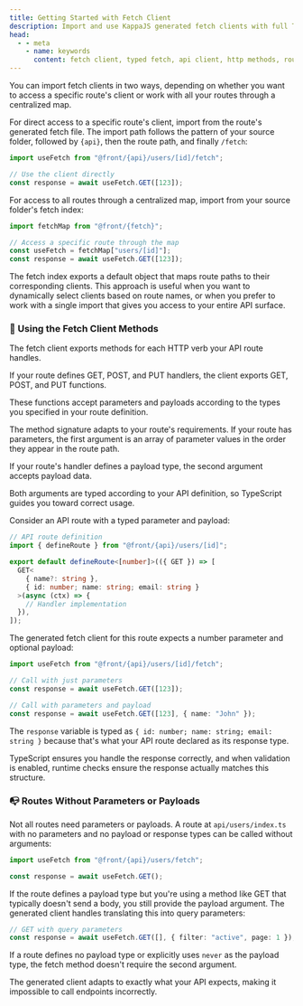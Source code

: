 ```yaml
---
title: Getting Started with Fetch Client
description: Import and use KappaJS generated fetch clients with full TypeScript typing. Access routes directly or through a centralized map with automatic parameter and payload validation.
head:
  - - meta
    - name: keywords
      content: fetch client, typed fetch, api client, http methods, route parameters, payload typing, response types, typescript api client
---
```


You can import fetch clients in two ways, depending on whether you want to access a specific route's client
or work with all your routes through a centralized map.

For direct access to a specific route's client, import from the route's generated fetch file.
The import path follows the pattern of your source folder,
followed by `{api}`, then the route path, and finally `/fetch`:

```ts [pages/example/index.tsx]
import useFetch from "@front/{api}/users/[id]/fetch";

// Use the client directly
const response = await useFetch.GET([123]);
```

For access to all routes through a centralized map, import from your source folder's fetch index:

```ts [pages/example/index.tsx]
import fetchMap from "@front/{fetch}";

// Access a specific route through the map
const useFetch = fetchMap["users/[id]"];
const response = await useFetch.GET([123]);
```

The fetch index exports a default object that maps route paths to their corresponding clients.
This approach is useful when you want to dynamically select clients based on route names,
or when you prefer to work with a single import that gives you access to your entire API surface.

### 🚀 Using the Fetch Client Methods

The fetch client exports methods for each HTTP verb your API route handles.

If your route defines GET, POST, and PUT handlers, the client exports GET, POST, and PUT functions.

These functions accept parameters and payloads according to the types you specified in your route definition.

The method signature adapts to your route's requirements. If your route has parameters,
the first argument is an array of parameter values in the order they appear in the route path.

If your route's handler defines a payload type, the second argument accepts payload data.

Both arguments are typed according to your API definition, so TypeScript guides you toward correct usage.

Consider an API route with a typed parameter and payload:

```ts [api/users/[id]/index.ts]
// API route definition
import { defineRoute } from "@front/{api}/users/[id]";

export default defineRoute<[number]>(({ GET }) => [
  GET<
    { name?: string },
    { id: number; name: string; email: string }
  >(async (ctx) => {
    // Handler implementation
  }),
]);
```

The generated fetch client for this route expects a number parameter and optional payload:

```ts [pages/example/index.tsx]
import useFetch from "@front/{api}/users/[id]/fetch";

// Call with just parameters
const response = await useFetch.GET([123]);

// Call with parameters and payload
const response = await useFetch.GET([123], { name: "John" });
```

The `response` variable is typed as `{ id: number; name: string; email: string }`
because that's what your API route declared as its response type.

TypeScript ensures you handle the response correctly, and when validation is enabled,
runtime checks ensure the response actually matches this structure.

### 📭 Routes Without Parameters or Payloads

Not all routes need parameters or payloads. A route at `api/users/index.ts`
with no parameters and no payload or response types can be called without arguments:

```ts
import useFetch from "@front/{api}/users/fetch";

const response = await useFetch.GET();
```

If the route defines a payload type but you're using a method like GET that typically doesn't send a body,
you still provide the payload argument. The generated client handles translating this into query parameters:

```ts
// GET with query parameters
const response = await useFetch.GET([], { filter: "active", page: 1 });
```

If a route defines no payload type or explicitly uses `never` as the payload type,
the fetch method doesn't require the second argument.

The generated client adapts to exactly what your API expects,
making it impossible to call endpoints incorrectly.
